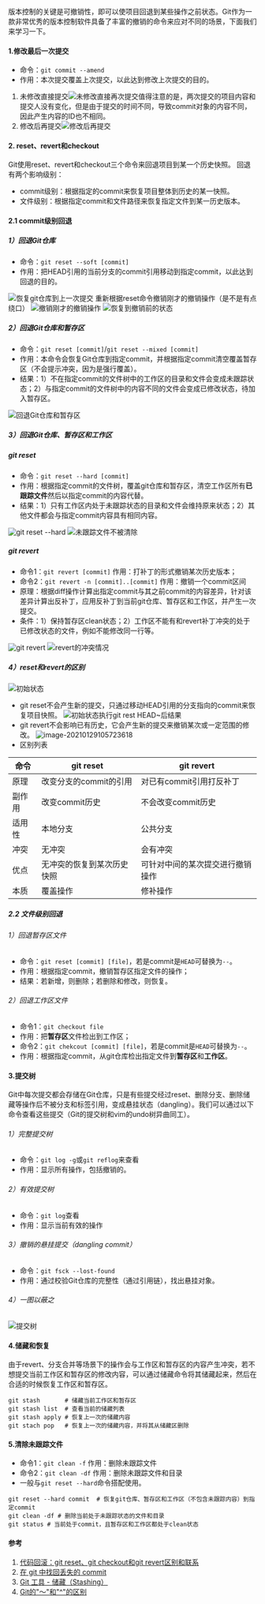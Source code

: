 版本控制的关键是可撤销性，即可以使项目回退到某些操作之前状态。Git作为一款非常优秀的版本控制软件具备了丰富的撤销的命令来应对不同的场景，下面我们来学习一下。
#### 1.修改最后一次提交
* 命令：`git commit --amend`
* 作用：本次提交覆盖上次提交，以此达到修改上次提交的目的。
1. 未修改直接提交![未修改直接再次提交](../../src/main/resources/picture/1240-20210115032110609.png)值得注意的是，两次提交的项目内容和提交人没有变化，但是由于提交的时间不同，导致commit对象的内容不同，因此产生内容的ID也不相同。
2. 修改后再提交![修改后再提交](../../src/main/resources/picture/1240-20210115032110626-0652070.png)
#### 2. reset、revert和checkout
Git使用reset、revert和checkout三个命令来回退项目到某一个历史快照。
回退有两个影响级别：
* commit级别：根据指定的commit来恢复项目整体到历史的某一快照。
* 文件级别：根据指定commit和文件路径来恢复指定文件到某一历史版本。
#### 2.1 commit级别回退
##### 1）回退Git仓库
* 命令：`git reset --soft [commit]`
* 作用：把HEAD引用的当前分支的commit引用移动到指定commit，以此达到回退的目的。

![恢复git仓库到上一次提交](../../src/main/resources/picture/1240-20210115032110552.png)
重新根据reset命令撤销刚才的撤销操作（是不是有点绕口）
![撤销刚才的撤销操作](../../src/main/resources/picture/1240-20210115032110626.png)
![恢复到撤销前的状态](../../src/main/resources/picture/1240-20210115032110671.png)

##### 2）回退Git仓库和暂存区

* 命令：`git reset [commit]`/`git reset --mixed [commit]`
* 作用：本命令会恢复Git仓库到指定commit，并根据指定commit清空覆盖暂存区（不会提示冲突，因为是强行覆盖）。
* 结果：1）不在指定commit的文件树中的工作区的目录和文件会变成未跟踪状态；2）与指定commit的文件树中的内容不同的文件会变成已修改状态，待加入暂存区。

![回退Git仓库和暂存区](../../src/main/resources/picture/1240-20210115032110775.png)

##### 3）回退Git仓库、暂存区和工作区

##### git reset
* 命令：`git reset --hard [commit]`
* 作用：根据指定commit的文件树，覆盖git仓库和暂存区，清空工作区所有**已跟踪文件**然后以指定commit的内容代替。
* 结果：1）只有工作区内处于未跟踪状态的目录和文件会维持原来状态；2）其他文件都会与指定commit内容具有相同内容。

![git reset --hard](../../src/main/resources/picture/1240-20210115032110808.png)
![未跟踪文件不被清除](../../src/main/resources/picture/1240-20210115032110895.png)
##### git revert
* 命令1：`git revert [commit]`  作用：打补丁的形式撤销某次历史版本；
* 命令2：`git revert -n [commit]..[commit]`   作用：撤销一个commit区间
* 原理：根据diff操作计算出指定commit与其之前commit的内容差异，针对该差异计算出反补丁，应用反补丁到当前git仓库、暂存区和工作区，并产生一次提交。
* 条件：1）保持暂存区clean状态；2）工作区不能有和revert补丁冲突的处于已修改状态的文件，例如不能修改同一行等。

![git revert](../../src/main/resources/picture/1240-20210115032110913.png)
![revert的冲突情况](../../src/main/resources/picture/1240-20210115032110854.png)
##### 4）reset和revert的区别
![初始状态](../../src/main/resources/picture/1240-20210115032110886.png)

* git reset不会产生新的提交，只通过移动HEAD引用的分支指向的commit来恢复项目快照。
![初始状态执行git rest HEAD~后结果](../../src/main/resources/picture/1240-20210115032110896.png)
* git revert不会影响已有历史，它会产生新的提交来撤销某次或一定范围的修改。
![image-20210129105723618](../../src/main/resources/picture/image-20210129105723618.png)
* 区别列表

| 命令   | git reset                  | git revert                       |
| ------ | -------------------------- | -------------------------------- |
| 原理   | 改变分支的commit的引用     | 对已有commit引用打反补丁         |
| 副作用 | 改变commit历史             | 不会改变commit历史               |
| 适用性 | 本地分支                   | 公共分支                         |
| 冲突   | 无冲突                     | 会有冲突                         |
| 优点   | 无冲突的恢复到某次历史快照 | 可针对中间的某次提交进行撤销操作 |
| 本质   | 覆盖操作                   | 修补操作                         |
##### 2.2 文件级别回退
###### 1）回退暂存区文件

* 命令：`git reset [commit] [file]`，若是commit是`HEAD`可替换为`--`。
* 作用：根据指定commit，撤销暂存区指定文件的操作；
* 结果：若新增，则删除；若删除和修改，则恢复。
###### 2）回退工作区文件

* 命令1：`git checkout file`
* 作用：把**暂存区**文件检出到工作区；
* 命令2：`git chekcout [commit] [file]`，若是commit是`HEAD`可替换为`--`。
* 作用：根据指定commit，从git仓库检出指定文件到**暂存区**和**工作区**。
#### 3.提交树
Git中每次提交都会存储在Git仓库，只是有些提交经过reset、删除分支、删除储藏等操作后不被分支和标签引用，变成悬挂状态（dangling）。我们可以通过以下命令查看这些提交（Git的提交树和vim的undo树异曲同工）。

###### 1）完整提交树

* 命令：`git log -g`或`git reflog`来查看
* 作用：显示所有操作，包括撤销的。
###### 2）有效提交树

* 命令：`git log`查看
* 作用：显示当前有效的操作

###### 3）撤销的悬挂提交（dangling commit）

* 命令：`git fsck --lost-found`
* 作用：通过校验Git仓库的完整性（通过引用链），找出悬挂对象。
###### 4）一图以蔽之
![提交树](../../src/main/resources/picture/1240-20210115032110918.png)
#### 4.储藏和恢复
由于revert、分支合并等场景下的操作会与工作区和暂存区的内容产生冲突，若不想提交当前工作区和暂存区的修改内容，可以通过储藏命令将其储藏起来，然后在合适的时候恢复工作区和暂存区。

```shell
git stash       # 储藏当前工作区和暂存区
git stash list  # 查看当前的储藏列表
git stash apply # 恢复上一次的储藏内容
git stach pop   # 恢复上一次的储藏内容，并将其从储藏区删除
```
#### 5.清除未跟踪文件

* 命令1：`git clean -f`   作用：删除未跟踪文件
* 命令2：`git clean -df`  作用：删除未跟踪文件和目录
* 一般与`git reset --hard`命令搭配使用。
```shell
git reset --hard commit  # 恢复git仓库、暂存区和工作区（不包含未跟踪内容）到指定commit
git clean -df # 删除当前处于未跟踪状态的文件和目录
git status # 当前处于commit，且暂存区和工作区都处于clean状态
```

#### 参考

1. [代码回滚：git reset、git checkout和git revert区别和联系](http://www.cnblogs.com/houpeiyong/p/5890748.html)
2. [在 git 中找回丢失的 commit](http://cnodejs.org/topic/546e0512c4922d383a82970f)
3. [Git 工具 - 储藏（Stashing）](https://git-scm.com/book/zh/v1/Git-%E5%B7%A5%E5%85%B7-%E5%82%A8%E8%97%8F%EF%BC%88Stashing%EF%BC%89)
4. [Git的"～"和"^"的区别](https://stackoverflow.com/questions/2221658/whats-the-difference-between-head-and-head-in-git)